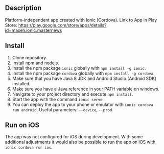## Description
Platform-independent app created with Ionic (Cordova).
Link to App in Play Store: https://play.google.com/store/apps/details?id=maxeh.ionic.masternews

## Install

1) Clone repository.
2) Install npm and nodejs.
3) Install the npm package `ionic` globally with `npm install -g ionic`.
4) Install the npm package `cordova` globally with `npm install -g cordova`.
5) Make sure that you have Java 8 JDK and Android Studio (Android SDK) installed.  
6) Make sure you have a Java reference in your PATH variable on windows.
7) Navigate to your project directory and execute `npm install`.
8) Start the app with the command `ionic serve`
9) You can deploy the app to your phone or emulator with `ionic cordova run android`. Useful parameters: `--device`, `--prod`

## Run on iOS

The app was not configured for iOS during development. With some additional adjustments it would also be possible to run the app on iOS with `ionic cordova run ios`.
